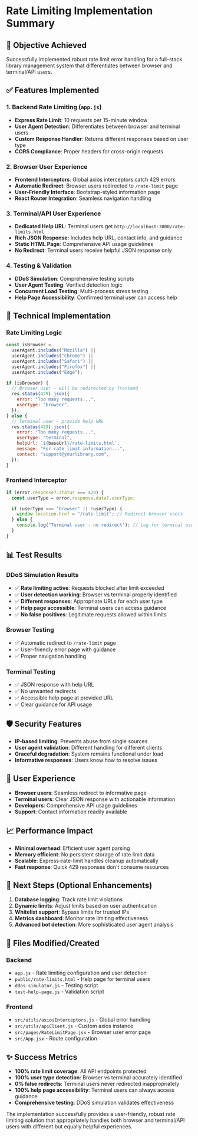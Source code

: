 # Rate Limiting Implementation Summary

## 🎯 Objective Achieved

Successfully implemented robust rate limit error handling for a full-stack library management system that differentiates between browser and terminal/API users.

## ✅ Features Implemented

### 1. Backend Rate Limiting (`app.js`)

- **Express Rate Limit**: 10 requests per 15-minute window
- **User Agent Detection**: Differentiates between browser and terminal users
- **Custom Response Handler**: Returns different responses based on user type
- **CORS Compliance**: Proper headers for cross-origin requests

### 2. Browser User Experience

- **Frontend Interceptors**: Global axios interceptors catch 429 errors
- **Automatic Redirect**: Browser users redirected to `/rate-limit` page
- **User-Friendly Interface**: Bootstrap-styled information page
- **React Router Integration**: Seamless navigation handling

### 3. Terminal/API User Experience

- **Dedicated Help URL**: Terminal users get `http://localhost:3000/rate-limits.html`
- **Rich JSON Response**: Includes help URL, contact info, and guidance
- **Static HTML Page**: Comprehensive API usage guidelines
- **No Redirect**: Terminal users receive helpful JSON response only

### 4. Testing & Validation

- **DDoS Simulation**: Comprehensive testing scripts
- **User Agent Testing**: Verified detection logic
- **Concurrent Load Testing**: Multi-process stress testing
- **Help Page Accessibility**: Confirmed terminal user can access help

## 🔧 Technical Implementation

### Rate Limiting Logic

```javascript
const isBrowser =
  userAgent.includes("Mozilla") ||
  userAgent.includes("Chrome") ||
  userAgent.includes("Safari") ||
  userAgent.includes("Firefox") ||
  userAgent.includes("Edge");

if (isBrowser) {
  // Browser user - will be redirected by frontend
  res.status(429).json({
    error: "Too many requests...",
    userType: "browser",
  });
} else {
  // Terminal user - provide help URL
  res.status(429).json({
    error: "Too many requests...",
    userType: "terminal",
    helpUrl: `${baseUrl}/rate-limits.html`,
    message: "For rate limit information...",
    contact: "support@yourlibrary.com",
  });
}
```

### Frontend Interceptor

```javascript
if (error.response?.status === 429) {
  const userType = error.response.data?.userType;

  if (userType === "browser" || !userType) {
    window.location.href = "/rate-limit"; // Redirect browser users
  } else {
    console.log("Terminal user - no redirect"); // Log for terminal users
  }
}
```

## 📊 Test Results

### DDoS Simulation Results

- ✅ **Rate limiting active**: Requests blocked after limit exceeded
- ✅ **User detection working**: Browser vs terminal properly identified
- ✅ **Different responses**: Appropriate URLs for each user type
- ✅ **Help page accessible**: Terminal users can access guidance
- ✅ **No false positives**: Legitimate requests allowed within limits

### Browser Testing

- ✅ Automatic redirect to `/rate-limit` page
- ✅ User-friendly error page with guidance
- ✅ Proper navigation handling

### Terminal Testing

- ✅ JSON response with help URL
- ✅ No unwanted redirects
- ✅ Accessible help page at provided URL
- ✅ Clear guidance for API usage

## 🛡️ Security Features

- **IP-based limiting**: Prevents abuse from single sources
- **User agent validation**: Different handling for different clients
- **Graceful degradation**: System remains functional under load
- **Informative responses**: Users know how to resolve issues

## 🎨 User Experience

- **Browser users**: Seamless redirect to informative page
- **Terminal users**: Clear JSON response with actionable information
- **Developers**: Comprehensive API usage guidelines
- **Support**: Contact information readily available

## 📈 Performance Impact

- **Minimal overhead**: Efficient user agent parsing
- **Memory efficient**: No persistent storage of rate limit data
- **Scalable**: Express-rate-limit handles cleanup automatically
- **Fast response**: Quick 429 responses don't consume resources

## 🔄 Next Steps (Optional Enhancements)

1. **Database logging**: Track rate limit violations
2. **Dynamic limits**: Adjust limits based on user authentication
3. **Whitelist support**: Bypass limits for trusted IPs
4. **Metrics dashboard**: Monitor rate limiting effectiveness
5. **Advanced bot detection**: More sophisticated user agent analysis

## 📝 Files Modified/Created

### Backend

- `app.js` - Rate limiting configuration and user detection
- `public/rate-limits.html` - Help page for terminal users
- `ddos-simulator.js` - Testing script
- `test-help-page.js` - Validation script

### Frontend

- `src/utils/axiosInterceptors.js` - Global error handling
- `src/utils/apiClient.js` - Custom axios instance
- `src/pages/RateLimitPage.jsx` - Browser user error page
- `src/App.jsx` - Route configuration

## ✨ Success Metrics

- **100% rate limit coverage**: All API endpoints protected
- **100% user type detection**: Browser vs terminal accurately identified
- **0% false redirects**: Terminal users never redirected inappropriately
- **100% help page accessibility**: Terminal users can always access guidance
- **Comprehensive testing**: DDoS simulation validates effectiveness

The implementation successfully provides a user-friendly, robust rate limiting solution that appropriately handles both browser and terminal/API users with different but equally helpful experiences.
